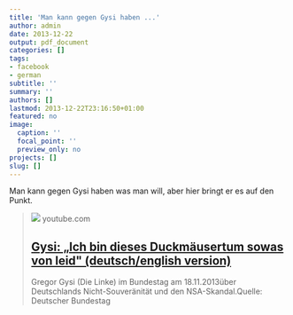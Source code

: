 ```yaml
---
title: 'Man kann gegen Gysi haben ...'
author: admin
date: 2013-12-22
output: pdf_document
categories: []
tags:
- facebook
- german
subtitle: ''
summary: ''
authors: []
lastmod: 2013-12-22T23:16:50+01:00
featured: no
image:
  caption: ''
  focal_point: ''
  preview_only: no
projects: []
slug: []
---
```

Man kann gegen Gysi haben was man will, aber hier bringt er es auf den Punkt.
> [![](https://i.ytimg.com/vi/hp0FVvpfbFU/hqdefault.jpg)](https://www.youtube.com/watch?v=hp0FVvpfbFU)
> youtube.com
> ## [Gysi: „Ich bin dieses Duckmäusertum sowas von leid" (deutsch/english version)](https://www.youtube.com/watch?v=hp0FVvpfbFU)
>
>Gregor Gysi (Die Linke) im Bundestag am 18.11.2013über Deutschlands Nicht-Souveränität und den NSA-Skandal.Quelle: Deutscher Bundestag


